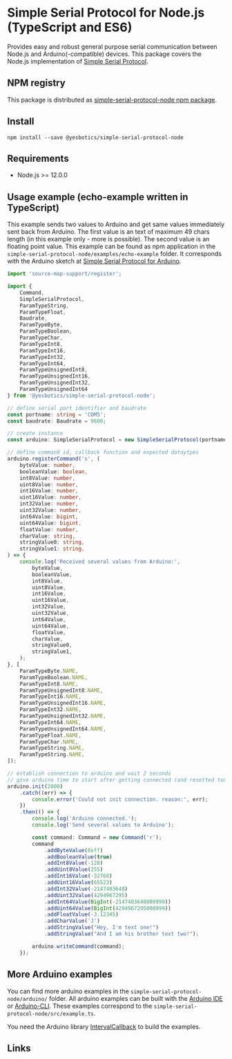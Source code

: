 # Simple Serial Protocol for Node.js (TypeScript and ES6)
Provides easy and robust general purpose serial communication between Node.js and Arduino(-compatible) devices.
This package covers the Node.js implementation of [Simple Serial Protocol].

## NPM registry
This package is distributed as [simple-serial-protocol-node npm package].

## Install
`npm install --save @yesbotics/simple-serial-protocol-node`

## Requirements
* Node.js >= 12.0.0 
 
## Usage example (echo-example written in TypeScript)
This example sends two values to Arduino and get same values immediately sent back from Arduino.
The first value is an text of maximum 49 chars length (in this example only - more is possible).
The second value is an floating point value.
This example can be found as npm application in the `simple-serial-protocol-node/examples/echo-example` folder.
It corresponds with the Arduino sketch at [Simple Serial Protocol for Arduino].

```typescript
import 'source-map-support/register';

import {
    Command,
    SimpleSerialProtocol,
    ParamTypeString,
    ParamTypeFloat,
    Baudrate,
    ParamTypeByte,
    ParamTypeBoolean,
    ParamTypeChar,
    ParamTypeInt8,
    ParamTypeInt16,
    ParamTypeInt32,
    ParamTypeInt64,
    ParamTypeUnsignedInt8,
    ParamTypeUnsignedInt16,
    ParamTypeUnsignedInt32,
    ParamTypeUnsignedInt64
} from '@yesbotics/simple-serial-protocol-node';

// define serial port identifier and baudrate
const portname: string = 'COM5';
const baudrate: Baudrate = 9600;

// create instance
const arduino: SimpleSerialProtocol = new SimpleSerialProtocol(portname, baudrate);

// define command id, callback function and expected dataytpes
arduino.registerCommand('s', (
    byteValue: number,
    booleanValue: boolean,
    int8Value: number,
    uint8Value: number,
    int16Value: number,
    uint16Value: number,
    int32Value: number,
    uint32Value: number,
    int64Value: bigint,
    uint64Value: bigint,
    floatValue: number,
    charValue: string,
    stringValue0: string,
    stringValue1: string,
) => {
    console.log('Received several values from Arduino:',
        byteValue,
        booleanValue,
        int8Value,
        uint8Value,
        int16Value,
        uint16Value,
        int32Value,
        uint32Value,
        int64Value,
        uint64Value,
        floatValue,
        charValue,
        stringValue0,
        stringValue1,
    );
}, [
    ParamTypeByte.NAME,
    ParamTypeBoolean.NAME,
    ParamTypeInt8.NAME,
    ParamTypeUnsignedInt8.NAME,
    ParamTypeInt16.NAME,
    ParamTypeUnsignedInt16.NAME,
    ParamTypeInt32.NAME,
    ParamTypeUnsignedInt32.NAME,
    ParamTypeInt64.NAME,
    ParamTypeUnsignedInt64.NAME,
    ParamTypeFloat.NAME,
    ParamTypeChar.NAME,
    ParamTypeString.NAME,
    ParamTypeString.NAME,
]);

// establish connection to arduino and wait 2 seconds
// give arduino time to start after getting connected (and resetted too)
arduino.init(2000)
    .catch((err) => {
        console.error('Could not init connection. reason:', err);
    })
    .then(() => {
        console.log('Arduino connected.');
        console.log('Send several values to Arduino');

        const command: Command = new Command('r');
        command
            .addByteValue(0xff)
            .addBooleanValue(true)
            .addInt8Value(-128)
            .addUint8Value(255)
            .addInt16Value(-32768)
            .addUint16Value(65523)
            .addInt32Value(-2147483648)
            .addUint32Value(4294967295)
            .addInt64Value(BigInt(-2147483648000999))
            .addUint64Value(BigInt(4294967295000999))
            .addFloatValue(-3.12345)
            .addCharValue('J')
            .addStringValue("Hey, I'm text one!")
            .addStringValue("And I am his brother text two!");

        arduino.writeCommand(command);
    });
```

## More Arduino examples

You can find more arduino examples in the `simple-serial-protocol-node/arduino/` folder. All arduino examples can be built
with the [Arduino IDE] or [Arduino-CLI]. These examples correspond to the `simple-serial-protocol-node/src/example.ts`.

You need the Arduino library [IntervalCallback] to build the examples.

## Links
[Simple Serial Protocol]:https://gitlab.com/yesbotics/simple-serial-protocol/simple-serial-protocol-docs
[simple-serial-protocol-node npm package]:https://www.npmjs.com/package/@yesbotics/simple-serial-protocol-node
[Simple Serial Protocol for Arduino]:https://gitlab.com/yesbotics/simple-serial-protocol/simple-serial-protocol-arduino
[Arduino IDE]:https://www.arduino.cc/en/main/software
[Arduino-CLI]:https://github.com/arduino/arduino-cli
[IntervalCallback]:https://gitlab.com/yesbotics/libs/arduino/interval-callback
